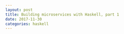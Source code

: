 ```yaml
---
layout: post
title: Building microservices with Haskell, part 1
date: 2017-11-30
categories: haskell 
---
```




